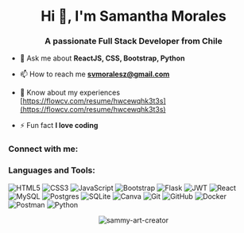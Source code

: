 <h1 align="center">Hi 👋, I'm Samantha Morales</h1>
<h3 align="center">A passionate Full Stack Developer from Chile</h3>

- 💬 Ask me about **ReactJS, CSS, Bootstrap, Python**

- 📫 How to reach me **svmoralesz@gmail.com**

- 📄 Know about my experiences [https://flowcv.com/resume/hwcewqhk3t3s](https://flowcv.com/resume/hwcewqhk3t3s)

- ⚡ Fun fact **I love coding**

<h3 align="left">Connect with me:</h3>
<p align="left">
</p>

<h3 align="left">Languages and Tools:</h3>
<p>
        <img src="https://img.shields.io/badge/html5-%23E34F26.svg?style=for-the-badge&logo=html5&logoColor=white" alt="HTML5">
        <img src="https://img.shields.io/badge/css3-%231572B6.svg?style=for-the-badge&logo=css3&logoColor=white" alt="CSS3">
        <img src="https://img.shields.io/badge/javascript-%23323330.svg?style=for-the-badge&logo=javascript&logoColor=%23F7DF1E" alt="JavaScript">
        <img src="https://img.shields.io/badge/bootstrap-%238511FA.svg?style=for-the-badge&logo=bootstrap&logoColor=white" alt="Bootstrap">
        <img src="https://img.shields.io/badge/flask-%23000.svg?style=for-the-badge&logo=flask&logoColor=white" alt="Flask">
        <img src="https://img.shields.io/badge/JWT-black?style=for-the-badge&logo=JSON%20web%20tokens" alt="JWT">
        <img src="https://img.shields.io/badge/react-%2320232a.svg?style=for-the-badge&logo=react&logoColor=%2361DAFB" alt="React">
        <img src="https://img.shields.io/badge/mysql-4479A1.svg?style=for-the-badge&logo=mysql&logoColor=white" alt="MySQL">
        <img src="https://img.shields.io/badge/postgres-%23316192.svg?style=for-the-badge&logo=postgresql&logoColor=white" alt="Postgres">
        <img src="https://img.shields.io/badge/sqlite-%2307405e.svg?style=for-the-badge&logo=sqlite&logoColor=white" alt="SQLite">
        <img src="https://img.shields.io/badge/Canva-%2300C4CC.svg?style=for-the-badge&logo=Canva&logoColor=white" alt="Canva">
        <img src="https://img.shields.io/badge/git-%23F05033.svg?style=for-the-badge&logo=git&logoColor=white" alt="Git">
        <img src="https://img.shields.io/badge/github-%23121011.svg?style=for-the-badge&logo=github&logoColor=white" alt="GitHub">
        <img src="https://img.shields.io/badge/docker-%230db7ed.svg?style=for-the-badge&logo=docker&logoColor=white" alt="Docker">
        <img src="https://img.shields.io/badge/Postman-FF6C37?style=for-the-badge&logo=postman&logoColor=white" alt="Postman">
        <img src="https://img.shields.io/badge/python-3670A0?style=for-the-badge&logo=python&logoColor=ffdd54" alt="Python">
    </p>

<p align="center"><img align="center" src="https://github-readme-stats.vercel.app/api/top-langs?username=sammy-art-creator&show_icons=true&locale=en&layout=compact" alt="sammy-art-creator" /></p>
